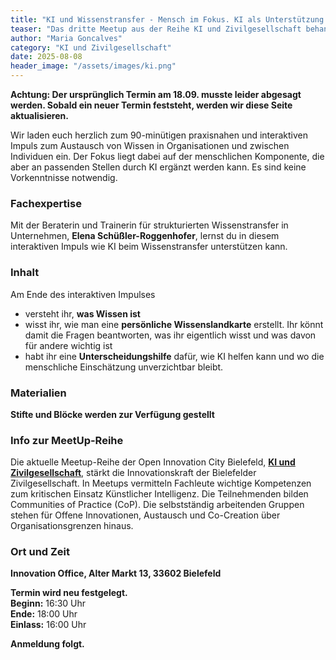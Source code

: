 ```yaml
---
title: "KI und Wissenstransfer - Mensch im Fokus. KI als Unterstützung."
teaser: "Das dritte Meetup aus der Reihe KI und Zivilgesellschaft behandelt das Thema Wissenstransfer."
author: "Maria Goncalves"
category: "KI und Zivilgesellschaft"
date: 2025-08-08
header_image: "/assets/images/ki.png"
---
```



**Achtung: Der ursprünglich Termin am 18.09. musste leider abgesagt werden. Sobald ein neuer Termin feststeht, werden wir diese Seite aktualisieren.** 

Wir laden euch herzlich zum 90-minütigen praxisnahen und interaktiven Impuls zum Austausch von Wissen in Organisationen und zwischen Individuen ein.
Der Fokus liegt dabei auf der menschlichen Komponente, die aber an passenden Stellen durch KI ergänzt werden kann. Es sind keine Vorkenntnisse notwendig. 

### Fachexpertise
Mit der Beraterin und Trainerin für strukturierten Wissenstransfer in Unternehmen, **Elena Schüßler-Roggenhofer**, lernst du in diesem interaktiven Impuls wie KI beim Wissenstransfer unterstützen kann.

### Inhalt 
Am Ende des interaktiven Impulses
- versteht ihr, **was Wissen ist**
- wisst ihr, wie man eine **persönliche Wissenslandkarte** erstellt. Ihr könnt damit die Fragen beantworten, was ihr eigentlich wisst und was davon für andere wichtig ist
- habt ihr eine **Unterscheidungshilfe** dafür, wie KI helfen kann und wo die menschliche Einschätzung unverzichtbar bleibt.

### Materialien
**Stifte und Blöcke werden zur Verfügung gestellt**

### Info zur MeetUp-Reihe
Die aktuelle Meetup-Reihe der Open Innovation City Bielefeld, [**KI und Zivilgesellschaft**](https://oic-bielefeld.de/ki/), stärkt die Innovationskraft der Bielefelder Zivilgesellschaft. In Meetups vermitteln Fachleute wichtige Kompetenzen zum kritischen Einsatz Künstlicher Intelligenz. Die Teilnehmenden bilden Communities of Practice (CoP). Die selbstständig arbeitenden Gruppen stehen für Offene Innovationen, Austausch und Co-Creation über Organisationsgrenzen hinaus.

### Ort und Zeit
**Innovation Office, Alter Markt 13, 33602 Bielefeld**

**Termin wird neu festgelegt.**<br>
**Beginn:** 16:30 Uhr<br>
**Ende:** 18:00 Uhr<br>
**Einlass:** 16:00 Uhr

**Anmeldung folgt.**